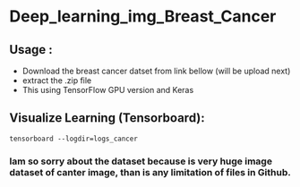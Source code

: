 # Deep_learning_img_Breast_Cancer

## Usage :
- Download the breast cancer datset from link bellow (will be upload next)
- extract the .zip file
- This using TensorFlow GPU version and Keras

## Visualize Learning (Tensorboard):
```
tensorboard --logdir=logs_cancer
```
### Iam so sorry about the dataset because is very huge image dataset of canter image, than is any limitation of files in Github.
